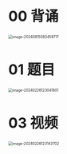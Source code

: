 # 00 背诵

<img src="https://cvp.oss-cn-shanghai.aliyuncs.com/202408150835149.png" alt="image-20240815083459717" style="zoom:50%;" />



# 01 题目

<img src="https://cvp.oss-cn-shanghai.aliyuncs.com/picgo/202402261230256.png" alt="image-20240226123041801" style="zoom:50%;" />



# 03 视频

<img src="https://cvp.oss-cn-shanghai.aliyuncs.com/picgo/202402261231097.png" alt="image-20240226123143702" style="zoom:50%;" />